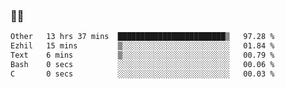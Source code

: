 ### 👨‍💻

<!--START_SECTION:waka-->

```txt
Other   13 hrs 37 mins  ████████████████████████▒   97.28 %
Ezhil   15 mins         ▒░░░░░░░░░░░░░░░░░░░░░░░░   01.84 %
Text    6 mins          ▒░░░░░░░░░░░░░░░░░░░░░░░░   00.79 %
Bash    0 secs          ░░░░░░░░░░░░░░░░░░░░░░░░░   00.06 %
C       0 secs          ░░░░░░░░░░░░░░░░░░░░░░░░░   00.03 %
```

<!--END_SECTION:waka-->

